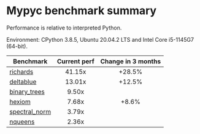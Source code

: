 # Mypyc benchmark summary

Performance is relative to interpreted Python.

Environment: CPython 3.8.5, Ubuntu 20.04.2 LTS and Intel Core i5-1145G7 (64-bit).

| Benchmark | Current perf | Change in 3 months |
| --- | :---: | :---: |
| [richards](benchmarks/richards.md) | 41.15x | +28.5% |
| [deltablue](benchmarks/deltablue.md) | 13.01x | +12.5% |
| [binary_trees](benchmarks/binary_trees.md) | 9.50x |  |
| [hexiom](benchmarks/hexiom.md) | 7.68x | +8.6% |
| [spectral_norm](benchmarks/spectral_norm.md) | 3.79x |  |
| [nqueens](benchmarks/nqueens.md) | 2.36x |  |
